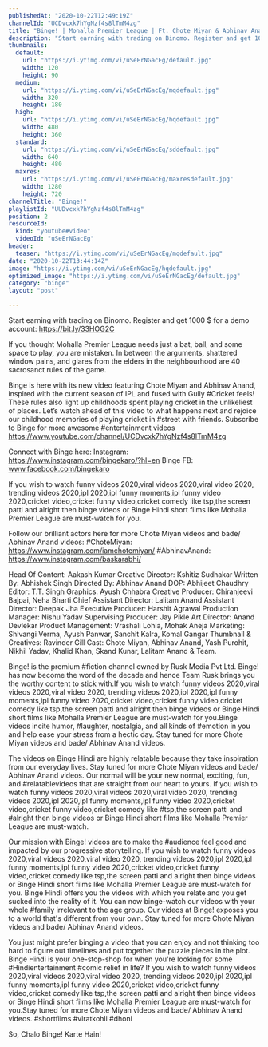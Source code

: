 ```yaml
---
publishedAt: "2020-10-22T12:49:19Z"
channelId: "UCDvcxk7hYgNzf4s8lTmM4zg"
title: "Binge! | Mohalla Premier League | Ft. Chote Miyan & Abhinav Anand (Bade) | IPL 2020 Special"
description: "Start earning with trading on Binomo. Register and get 1000 $ for a demo account: https://bit.ly/33HOG2C\n\nIf you thought Mohalla Premier League needs just a bat, ball, and some space to play, you are mistaken. In between the arguments, shattered window pains, and glares from the elders in the neighbourhood are 40 sacrosanct rules of the game.\n\nBinge is here with its new video featuring Chote Miyan and Abhinav Anand, inspired with the current season of IPL and fused with Gully #Cricket feels! These rules also light up childhoods spent playing cricket in the unlikeliest of places. Let’s watch ahead of this video to what happens next and rejoice our childhood memories of playing cricket in #street with friends. Subscribe to Binge for more awesome #entertainment videos https://www.youtube.com/channel/UCDvcxk7hYgNzf4s8lTmM4zg\n\nConnect with Binge here:\nInstagram: https://www.instagram.com/bingekaro/?hl=en\nBinge FB: www.facebook.com/bingekaro\n\nIf you wish to watch funny videos 2020,viral videos 2020,viral video 2020, trending videos 2020,ipl 2020,ipl funny moments,ipl funny video 2020,cricket video,cricket funny video,cricket comedy like tsp,the screen patti and alright then binge videos or Binge Hindi short films like Mohalla Premier League are must-watch for you.\n\nFollow our brilliant actors here for more Chote Miyan videos and bade/ Abhinav Anand videos:\n#ChoteMiyan: https://www.instagram.com/iamchotemiyan/\n#AbhinavAnand: https://www.instagram.com/baskarabhi/\n\nHead Of Content: Aakash Kumar\nCreative Director: Kshitiz Sudhakar\nWritten By: Abhishek Singh\nDirected By: Abhinav Anand\nDOP: Abhijeet Chaudhry\nEditor: T.T. Singh\nGraphics: Ayush Chhabra\nCreative Producer: Chiranjeevi Bajpai, Neha Bharti\nChief Assistant Director: Lalitam Anand\nAssistant Director: Deepak Jha\nExecutive Producer: Harshit Agrawal\nProduction Manager: Nishu Yadav\nSupervising Producer: Jay Pikle \nArt Director: Anand Devlekar\nProduct Management: Vrashali Lohia, Mohak Aneja\nMarketing: Shivangi Verma, Ayush Panwar, Sanchit Kalra, Komal Gangar\nThumbnail & Creatives: Ravinder Gill\nCast: Chote Miyan, Abhinav Anand, Yash Purohit, Nikhil Yadav, Khalid Khan, Skand Kunar, Lalitam Anand  & Team.\n\nBinge! is the premium #fiction channel owned by Rusk Media Pvt Ltd. Binge! has now become the word of the decade and hence Team Rusk brings you the worthy content to stick with.If you wish to watch funny videos 2020,viral videos 2020,viral video 2020, trending videos 2020,ipl 2020,ipl funny moments,ipl funny video 2020,cricket video,cricket funny video,cricket comedy like tsp,the screen patti and alright then binge videos or Binge Hindi short films like Mohalla Premier League are must-watch for you.Binge videos incite humor, #laughter, nostalgia, and all kinds of #emotion in you and help ease your stress from a hectic day. Stay tuned for more Chote Miyan videos and bade/ Abhinav Anand videos.\n\nThe videos on Binge Hindi are highly relatable because they take inspiration from our everyday lives. Stay tuned for more Chote Miyan videos and bade/ Abhinav Anand videos. Our normal will be your new normal, exciting, fun, and #relatablevideos that are straight from our heart to yours. If you wish to watch funny videos 2020,viral videos 2020,viral video 2020, trending videos 2020,ipl 2020,ipl funny moments,ipl funny video 2020,cricket video,cricket funny video,cricket comedy like #tsp,the screen patti and #alright then binge videos or Binge Hindi short films like Mohalla Premier League are must-watch.\n\nOur mission with Binge! videos are to make the #audience feel good and impacted by our progressive storytelling. If you wish to watch funny videos 2020,viral videos 2020,viral video 2020, trending videos 2020,ipl 2020,ipl funny moments,ipl funny video 2020,cricket video,cricket funny video,cricket comedy like tsp,the screen patti and alright then binge videos or Binge Hindi short films like Mohalla Premier League are must-watch for you. Binge Hindi offers you the videos with which you relate and you get sucked into the reality of it. You can now binge-watch our videos with your whole #family irrelevant to the age group. Our videos at Binge! exposes you to a world that's different from your own. Stay tuned for more Chote Miyan videos and bade/ Abhinav Anand videos.\n\nYou just might prefer binging a video that you can enjoy and not thinking too hard to figure out timelines and put together the puzzle pieces in the plot. Binge Hindi is your one-stop-shop for when you're looking for some #Hindientertainment #comic relief in life? If you wish to watch funny videos 2020,viral videos 2020,viral video 2020, trending videos 2020,ipl 2020,ipl funny moments,ipl funny video 2020,cricket video,cricket funny video,cricket comedy like tsp,the screen patti and alright then binge videos or Binge Hindi short films like Mohalla Premier League are must-watch for you.Stay tuned for more Chote Miyan videos and bade/ Abhinav Anand videos. #shortfilms #viratkohli #dhoni\n\nSo, Chalo Binge! Karte Hain!"
thumbnails:
  default:
    url: "https://i.ytimg.com/vi/uSeErNGacEg/default.jpg"
    width: 120
    height: 90
  medium:
    url: "https://i.ytimg.com/vi/uSeErNGacEg/mqdefault.jpg"
    width: 320
    height: 180
  high:
    url: "https://i.ytimg.com/vi/uSeErNGacEg/hqdefault.jpg"
    width: 480
    height: 360
  standard:
    url: "https://i.ytimg.com/vi/uSeErNGacEg/sddefault.jpg"
    width: 640
    height: 480
  maxres:
    url: "https://i.ytimg.com/vi/uSeErNGacEg/maxresdefault.jpg"
    width: 1280
    height: 720
channelTitle: "Binge!"
playlistId: "UUDvcxk7hYgNzf4s8lTmM4zg"
position: 2
resourceId:
  kind: "youtube#video"
  videoId: "uSeErNGacEg"
header:
  teaser: "https://i.ytimg.com/vi/uSeErNGacEg/mqdefault.jpg"
date: "2020-10-22T13:44:14Z"
image: "https://i.ytimg.com/vi/uSeErNGacEg/hqdefault.jpg"
optimized_image: "https://i.ytimg.com/vi/uSeErNGacEg/default.jpg"
category: "binge"
layout: "post"

---
```

Start earning with trading on Binomo. Register and get 1000 $ for a demo account: https://bit.ly/33HOG2C

If you thought Mohalla Premier League needs just a bat, ball, and some space to play, you are mistaken. In between the arguments, shattered window pains, and glares from the elders in the neighbourhood are 40 sacrosanct rules of the game.

Binge is here with its new video featuring Chote Miyan and Abhinav Anand, inspired with the current season of IPL and fused with Gully #Cricket feels! These rules also light up childhoods spent playing cricket in the unlikeliest of places. Let’s watch ahead of this video to what happens next and rejoice our childhood memories of playing cricket in #street with friends. Subscribe to Binge for more awesome #entertainment videos https://www.youtube.com/channel/UCDvcxk7hYgNzf4s8lTmM4zg

Connect with Binge here:
Instagram: https://www.instagram.com/bingekaro/?hl=en
Binge FB: www.facebook.com/bingekaro

If you wish to watch funny videos 2020,viral videos 2020,viral video 2020, trending videos 2020,ipl 2020,ipl funny moments,ipl funny video 2020,cricket video,cricket funny video,cricket comedy like tsp,the screen patti and alright then binge videos or Binge Hindi short films like Mohalla Premier League are must-watch for you.

Follow our brilliant actors here for more Chote Miyan videos and bade/ Abhinav Anand videos:
#ChoteMiyan: https://www.instagram.com/iamchotemiyan/
#AbhinavAnand: https://www.instagram.com/baskarabhi/

Head Of Content: Aakash Kumar
Creative Director: Kshitiz Sudhakar
Written By: Abhishek Singh
Directed By: Abhinav Anand
DOP: Abhijeet Chaudhry
Editor: T.T. Singh
Graphics: Ayush Chhabra
Creative Producer: Chiranjeevi Bajpai, Neha Bharti
Chief Assistant Director: Lalitam Anand
Assistant Director: Deepak Jha
Executive Producer: Harshit Agrawal
Production Manager: Nishu Yadav
Supervising Producer: Jay Pikle 
Art Director: Anand Devlekar
Product Management: Vrashali Lohia, Mohak Aneja
Marketing: Shivangi Verma, Ayush Panwar, Sanchit Kalra, Komal Gangar
Thumbnail & Creatives: Ravinder Gill
Cast: Chote Miyan, Abhinav Anand, Yash Purohit, Nikhil Yadav, Khalid Khan, Skand Kunar, Lalitam Anand  & Team.

Binge! is the premium #fiction channel owned by Rusk Media Pvt Ltd. Binge! has now become the word of the decade and hence Team Rusk brings you the worthy content to stick with.If you wish to watch funny videos 2020,viral videos 2020,viral video 2020, trending videos 2020,ipl 2020,ipl funny moments,ipl funny video 2020,cricket video,cricket funny video,cricket comedy like tsp,the screen patti and alright then binge videos or Binge Hindi short films like Mohalla Premier League are must-watch for you.Binge videos incite humor, #laughter, nostalgia, and all kinds of #emotion in you and help ease your stress from a hectic day. Stay tuned for more Chote Miyan videos and bade/ Abhinav Anand videos.

The videos on Binge Hindi are highly relatable because they take inspiration from our everyday lives. Stay tuned for more Chote Miyan videos and bade/ Abhinav Anand videos. Our normal will be your new normal, exciting, fun, and #relatablevideos that are straight from our heart to yours. If you wish to watch funny videos 2020,viral videos 2020,viral video 2020, trending videos 2020,ipl 2020,ipl funny moments,ipl funny video 2020,cricket video,cricket funny video,cricket comedy like #tsp,the screen patti and #alright then binge videos or Binge Hindi short films like Mohalla Premier League are must-watch.

Our mission with Binge! videos are to make the #audience feel good and impacted by our progressive storytelling. If you wish to watch funny videos 2020,viral videos 2020,viral video 2020, trending videos 2020,ipl 2020,ipl funny moments,ipl funny video 2020,cricket video,cricket funny video,cricket comedy like tsp,the screen patti and alright then binge videos or Binge Hindi short films like Mohalla Premier League are must-watch for you. Binge Hindi offers you the videos with which you relate and you get sucked into the reality of it. You can now binge-watch our videos with your whole #family irrelevant to the age group. Our videos at Binge! exposes you to a world that's different from your own. Stay tuned for more Chote Miyan videos and bade/ Abhinav Anand videos.

You just might prefer binging a video that you can enjoy and not thinking too hard to figure out timelines and put together the puzzle pieces in the plot. Binge Hindi is your one-stop-shop for when you're looking for some #Hindientertainment #comic relief in life? If you wish to watch funny videos 2020,viral videos 2020,viral video 2020, trending videos 2020,ipl 2020,ipl funny moments,ipl funny video 2020,cricket video,cricket funny video,cricket comedy like tsp,the screen patti and alright then binge videos or Binge Hindi short films like Mohalla Premier League are must-watch for you.Stay tuned for more Chote Miyan videos and bade/ Abhinav Anand videos. #shortfilms #viratkohli #dhoni

So, Chalo Binge! Karte Hain!